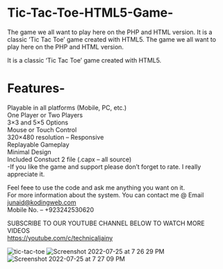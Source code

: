 # Tic-Tac-Toe-HTML5-Game-
The game we all want to play here on the PHP and HTML version.  It is a classic ‘Tic Tac Toe’ game created with HTML5.
The game we all want to play here on the PHP and HTML version.

It is a classic ‘Tic Tac Toe’ game created with HTML5.

# Features-
Playable in all platforms (Mobile, PC, etc.)<br />
One Player or Two Players<br />
3×3 and 5×5 Options<br />
Mouse or Touch Control<br />
320×480 resolution – Responsive<br />
Replayable Gameplay<br />
Minimal Design<br />
Included Constuct 2 file (.capx – all source)<br />
-If you like the game and support please don’t forget to rate. I really appreciate it.<br />

Feel feee to use the code and ask me anything you want on it.<br />
For more information about the system. You can contact me @
Email junaid@kodingweb.com<br />
Mobile No. – +923242530620<br />

SUBSCRIBE TO OUR YOUTUBE CHANNEL BELOW TO WATCH MORE VIDEOS<br />
https://youtube.com/c/technicaljainy

![tic-tac-toe](https://user-images.githubusercontent.com/78488335/180803721-53b066d8-39b0-4135-9fe0-fe55b2e539f2.jpeg)
![Screenshot 2022-07-25 at 7 26 29 PM](https://user-images.githubusercontent.com/78488335/180803782-3f9eb546-3aee-456d-a833-d29dbcd4dd27.png)
![Screenshot 2022-07-25 at 7 27 09 PM](https://user-images.githubusercontent.com/78488335/180803804-5b06e2b0-e897-40c1-911c-9d692b865277.png)
